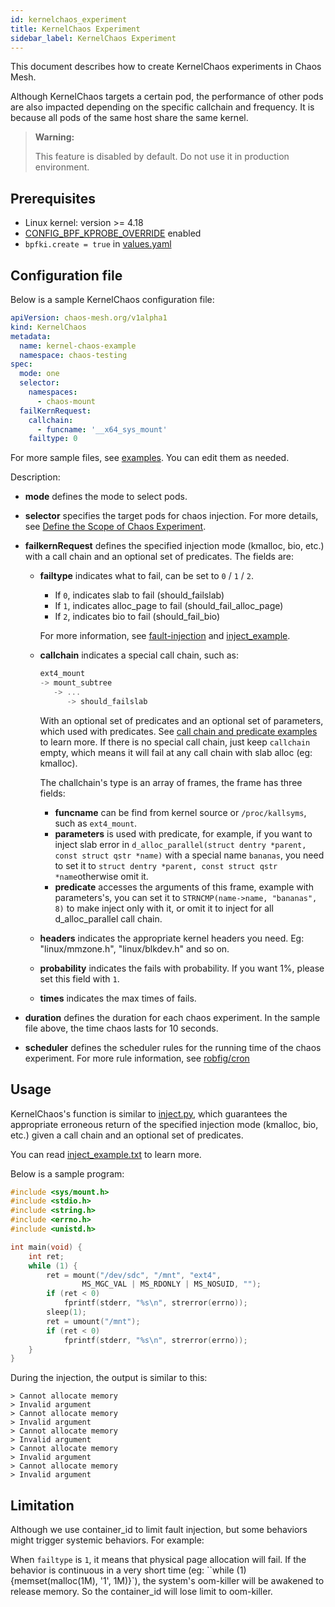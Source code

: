 ```yaml
---
id: kernelchaos_experiment
title: KernelChaos Experiment
sidebar_label: KernelChaos Experiment
---
```


This document describes how to create KernelChaos experiments in Chaos Mesh.

Although KernelChaos targets a certain pod, the performance of other pods are also impacted depending on the specific callchain and frequency. It is because all pods of the same host share the same kernel.

> **Warning:**
> 
> This feature is disabled by default. Do not use it in production environment.

## Prerequisites

- Linux kernel: version >= 4.18
- [CONFIG_BPF_KPROBE_OVERRIDE](https://cateee.net/lkddb/web-lkddb/BPF_KPROBE_OVERRIDE.html) enabled
- `bpfki.create = true` in [values.yaml](https://github.com/chaos-mesh/chaos-mesh/blob/master/helm/chaos-mesh/values.yaml)

## Configuration file

Below is a sample KernelChaos configuration file:

```yaml
apiVersion: chaos-mesh.org/v1alpha1
kind: KernelChaos
metadata:
  name: kernel-chaos-example
  namespace: chaos-testing
spec:
  mode: one
  selector:
    namespaces:
      - chaos-mount
  failKernRequest:
    callchain:
      - funcname: '__x64_sys_mount'
    failtype: 0
```

For more sample files, see [examples](https://github.com/chaos-mesh/chaos-mesh/tree/master/examples). You can edit them as needed.

Description:

- **mode** defines the mode to select pods.
- **selector** specifies the target pods for chaos injection. For more details, see [Define the Scope of Chaos Experiment](../user_guides/experiment_scope.md).
- **failkernRequest** defines the specified injection mode (kmalloc, bio, etc.) with a call chain and an optional set of predicates. The fields are:

  - **failtype** indicates what to fail, can be set to `0` / `1` / `2`.

    - If `0`, indicates slab to fail (should_failslab)
    - If `1`, indicates alloc_page to fail (should_fail_alloc_page)
    - If `2`, indicates bio to fail (should_fail_bio)

    For more information, see [fault-injection](https://www.kernel.org/doc/html/latest/fault-injection/fault-injection.html) and [inject_example](http://github.com/iovisor/bcc/blob/master/tools/inject_example.txt).

  - **callchain** indicates a special call chain, such as:

    ```c
    ext4_mount
    -> mount_subtree
       -> ...
          -> should_failslab
    ```

    With an optional set of predicates and an optional set of parameters, which used with predicates. See [call chain and predicate examples](https://github.com/chaos-mesh/bpfki/tree/develop/examples) to learn more. If there is no special call chain, just keep `callchain` empty, which means it will fail at any call chain with slab alloc (eg: kmalloc).

    The challchain's type is an array of frames, the frame has three fields:

    - **funcname** can be find from kernel source or `/proc/kallsyms`, such as `ext4_mount`.
    - **parameters** is used with predicate, for example, if you want to inject slab error in `d_alloc_parallel(struct dentry *parent, const struct qstr *name)` with a special name `bananas`, you need to set it to `struct dentry *parent, const struct qstr *name`otherwise omit it.
    - **predicate** accesses the arguments of this frame, example with parameters's, you can set it to `STRNCMP(name->name, "bananas", 8)` to make inject only with it, or omit it to inject for all d_alloc_parallel call chain.

  - **headers** indicates the appropriate kernel headers you need. Eg: "linux/mmzone.h", "linux/blkdev.h" and so on.
  - **probability** indicates the fails with probability. If you want 1%, please set this field with `1`.
  - **times** indicates the max times of fails.

- **duration** defines the duration for each chaos experiment. In the sample file above, the time chaos lasts for 10 seconds.
- **scheduler** defines the scheduler rules for the running time of the chaos experiment. For more rule information, see [robfig/cron](https://godoc.org/github.com/robfig/cron)

## Usage

KernelChaos's function is similar to [inject.py](https://github.com/iovisor/bcc/blob/master/tools/inject.py), which guarantees the appropriate erroneous return of the specified injection mode (kmalloc, bio, etc.) given a call chain and an optional set of predicates.

You can read [inject_example.txt](https://github.com/iovisor/bcc/blob/master/tools/inject_example.txt) to learn more.

Below is a sample program:

```c
#include <sys/mount.h>
#include <stdio.h>
#include <string.h>
#include <errno.h>
#include <unistd.h>

int main(void) {
    int ret;
    while (1) {
        ret = mount("/dev/sdc", "/mnt", "ext4",
                MS_MGC_VAL | MS_RDONLY | MS_NOSUID, "");
        if (ret < 0)
            fprintf(stderr, "%s\n", strerror(errno));
        sleep(1);
        ret = umount("/mnt");
        if (ret < 0)
            fprintf(stderr, "%s\n", strerror(errno));
    }
}
```

During the injection, the output is similar to this:

```
> Cannot allocate memory
> Invalid argument
> Cannot allocate memory
> Invalid argument
> Cannot allocate memory
> Invalid argument
> Cannot allocate memory
> Invalid argument
> Cannot allocate memory
> Invalid argument
```

## Limitation

Although we use container_id to limit fault injection, but some behaviors might trigger systemic behaviors. For example:

When `failtype` is `1`, it means that physical page allocation will fail. If the behavior is continuous in a very short time (eg: ``while (1) {memset(malloc(1M), '1', 1M)}`), the system's oom-killer will be awakened to release memory. So the container_id will lose limit to oom-killer.

